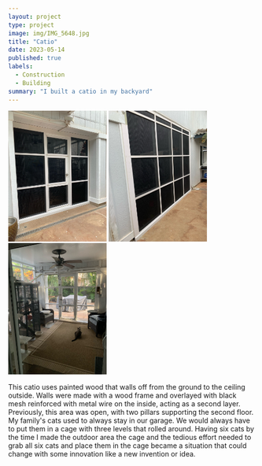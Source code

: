 ```yaml
---
layout: project
type: project
image: img/IMG_5648.jpg
title: "Catio"
date: 2023-05-14
published: true
labels:
  - Construction
  - Building
summary: "I built a catio in my backyard"
---
```


<div class="text-center p-4">
  <img width="200px" src="../img/IMG_4952.jpg" class="img-thumbnail" >
  <img width="200px" src="../img/IMG_8501.jpg" class="img-thumbnail" >
  <img width="200px" src="../img/IMG_8500.jpg" class="img-thumbnail" >
</div>

This catio uses painted wood that walls off from the ground to the ceiling outside. Walls were made with a wood frame and overlayed with black mesh reinforced with metal wire on the inside, acting as a second layer. Previously, this area was open, with two pillars supporting the second floor. My family's cats used to always stay in our garage. We would always have to put them in a cage with three levels that rolled around. Having six cats by the time I made the outdoor area the cage and the tedious effort needed to grab all six cats and place them in the cage became a situation that could change with some innovation like a new invention or idea. 
